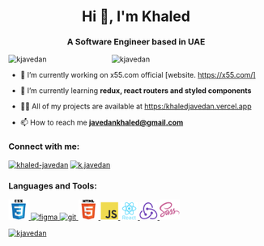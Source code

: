 <h1 align="center">Hi 👋, I'm Khaled</h1>
<h3 align="center">A Software Engineer based in UAE</h3>
<img src='https://th.bing.com/th/id/R.e632bd89ef30dcf257c25aa52845f2c7?rik=Lek8Fq8%2f0YNsUg&pid=ImgRaw&r=0' align='right' alt='kjavedan' style='width: 300px' />
<p align="left"> <img src="https://komarev.com/ghpvc/?username=kjavedan&label=Profile%20views&color=0e75b6&style=flat" alt="kjavedan" /> </p>


- 🔭 I’m currently working on x55.com official [website. https://x55.com/]

- 🌱 I’m currently learning **redux, react routers and styled components**

- 👨‍💻 All of my projects are available at [https:/khaledjavedan.vercel.app](https:/khaledjavedan.vercel.app)

- 📫 How to reach me **javedankhaled@gmail.com**

<h3 align="left">Connect with me:</h3>
<p align="left">
<a href="https://linkedin.com/in/khaled-javedan-790b991b3" target="blank"><img align="center" src="https://raw.githubusercontent.com/rahuldkjain/github-profile-readme-generator/master/src/images/icons/Social/linked-in-alt.svg" alt="khaled-javedan" height="30" width="40" /></a>
  <a href="https://instagram.com/k.javedan" target="blank"><img align="center" src="https://raw.githubusercontent.com/rahuldkjain/github-profile-readme-generator/master/src/images/icons/Social/instagram.svg" alt="k.javedan" height="30" width="40" /></a>
</p>

<h3 align="left">Languages and Tools:</h3>
<p align="left"> <a href="https://www.w3schools.com/css/" target="_blank" rel="noreferrer"> <img src="https://raw.githubusercontent.com/devicons/devicon/master/icons/css3/css3-original-wordmark.svg" alt="css3" width="40" height="40"/> </a> <a href="https://www.figma.com/" target="_blank" rel="noreferrer"> <img src="https://www.vectorlogo.zone/logos/figma/figma-icon.svg" alt="figma" width="35" height=35"/> </a> <a href="https://git-scm.com/" target="_blank" rel="noreferrer"> <img src="https://www.vectorlogo.zone/logos/git-scm/git-scm-icon.svg" alt="git" width="35" height="35"/> </a> <a href="https://www.w3.org/html/" target="_blank" rel="noreferrer"> <img src="https://raw.githubusercontent.com/devicons/devicon/master/icons/html5/html5-original-wordmark.svg" alt="html5" width="40" height="40"/> </a> <a href="https://developer.mozilla.org/en-US/docs/Web/JavaScript" target="_blank" rel="noreferrer"> <img src="https://raw.githubusercontent.com/devicons/devicon/master/icons/javascript/javascript-original.svg" alt="javascript" width="35" height="35"/> </a> <a href="https://reactjs.org/" target="_blank" rel="noreferrer"> <img src="https://raw.githubusercontent.com/devicons/devicon/master/icons/react/react-original-wordmark.svg" alt="react" width="35" height="35"/> </a> <a href="https://redux.js.org" target="_blank" rel="noreferrer"> <img src="https://raw.githubusercontent.com/devicons/devicon/master/icons/redux/redux-original.svg" alt="redux" width="35" height="35"/> </a> <a href="https://sass-lang.com" target="_blank" rel="noreferrer"> <img src="https://raw.githubusercontent.com/devicons/devicon/master/icons/sass/sass-original.svg" alt="sass" width="40" height="40"/>


<p><img align="center" height='150' src="https://github-readme-streak-stats.herokuapp.com/?user=kjavedan&" alt="kjavedan" /></p>
